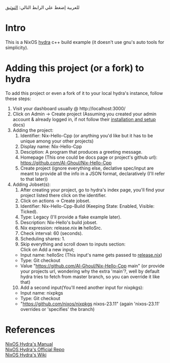 للعربية إضغط علي الرابط التالي: [التوثيق](docs/ar/)

# Intro

This is a NixOS [hydra](https://nixos.wiki/wiki/Hydra) c++ build example (it doesn't use gnu's auto tools for simplicity).

# Adding this project (or a fork) to hydra

To add this project or even a fork of it to your local hydra's instance, follow these steps:

1. Visit your dashboard usually @ http://localhost:3000/
2. Click on Admin -> Create project (Assuming you created your admin account & already logged in, if not follow their [installation and setup](https://github.com/NixOS/hydra?tab=readme-ov-file#installation-and-setup) docs)
3. Adding the project:
    1. Identifier: Nix-Hello-Cpp (or anything you'd like but it has to be unique among your other projects)
    2. Display name: Nix-Hello-Cpp
    3. Desciption: A program that produces a greeting message.
    4. Homepage (This one could be docs page or project's github url): https://github.com/Al-Ghoul/Nix-Hello-Cpp
    5. Create project (ignore everything else, declative spec/input are meant to provide all the info in a JSON format, declaratively (I'll refer to that later))
4. Adding Jobset(s):
    1. After creating your project, go to hydra's index page, you'll find your project listed there click on the identifier.
    2. Click on actions -> Create jobset.
    3. Identifier: Nix-Hello-Cpp-Build (Keeping State: Enabled, Visible: Ticked).
    4. Type: Legacy (I'll provide a flake example later).
    5. Description: Nix-Hello's build jobset.
    6. Nix expression: release.nix **in** helloSrc.
    7. Check interval: 60 (seconds).
    8. Scheduling shares: 1.
    9. Skip everything and scroll down to inputs section:  
       Click on Add a new input;
    - Input name: helloSrc (This input's name gets passed to [release.nix](https://github.com/Al-Ghoul/Nix-Hello-Cpp/blob/main/release.nix#L2))
    - Type: Git checkout
    - Value "https://github.com/Al-Ghoul/Nix-Hello-Cpp main" (or provide your projects url, wondering why the extra 'main'?, well by default hydra tries to fetch from master branch, so you can override it like that)
    10. Add a second input(You'll need another input for nixpkgs):
    - Input name: nixpkgs
    - Type: Git checkout
    - "https://github.com/nixos/nixpkgs nixos-23.11" (again 'nixos-23.11' overrides or 'specifies' the branch)

# References

[NixOS Hydra's Manual](https://hydra.nixos.org/build/196107287/download/1/hydra/introduction.html) <br>
[NixOS Hydra's Official Repo](https://github.com/NixOS/hydra) <br>
[NixOS Hydra's Wiki](https://nixos.wiki/wiki/Hydra)
